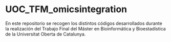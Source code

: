 # UOC_TFM_omicsintegration
En este repositorio se recogen los distintos códigos desarrollados durante la realización del Trabajo Final del Máster en Bioinformática y Bioestadística de la Universitat Oberta de Catalunya.
